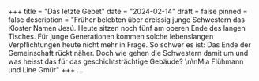 +++
title = "Das letzte Gebet"
date = "2024-02-14"
draft = false
pinned = false
description = "Früher belebten über dreissig junge Schwestern das Kloster Namen Jesú. Heute sitzen noch fünf am oberen Ende des langen Tisches. Für junge Generationen kommen solche lebenslangen Verpflichtungen heute nicht mehr in Frage. So schwer es ist: Das Ende der Gemeinschaft rückt näher. Doch wie gehen die Schwestern damit um und was heisst das für das geschichtsträchtige Gebäude? \n\nMia Flühmann und Line Gmür"
+++
...